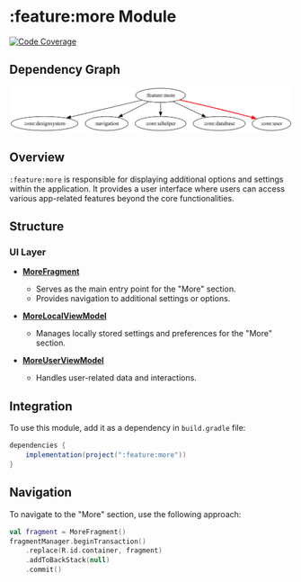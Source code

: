 # :feature:more Module

[![Code Coverage][feature-more-coverage-badge]][feature-more-coverage-link]

## Dependency Graph

![Dependency graph](../../docs/images/module-graphs/feature-more.svg)

## Overview

`:feature:more` is responsible for displaying additional options and settings within the application. It provides a user interface where users can access various app-related features beyond the core functionalities.

## Structure

### UI Layer

- **[MoreFragment](../more/src/main/kotlin/com/waffiq/bazz_movies/feature/more/ui/MoreFragment.kt)**
  - Serves as the main entry point for the "More" section.
  - Provides navigation to additional settings or options.

- **[MoreLocalViewModel](../more/src/main/kotlin/com/waffiq/bazz_movies/feature/more/ui/MoreLocalViewModel.kt)**
  - Manages locally stored settings and preferences for the "More" section.

- **[MoreUserViewModel](../more/src/main/kotlin/com/waffiq/bazz_movies/feature/more/ui/MoreUserViewModel.kt)**
  - Handles user-related data and interactions.

## Integration

To use this module, add it as a dependency in `build.gradle` file:

```gradle
dependencies {
    implementation(project(":feature:more"))
}
```

## Navigation

To navigate to the "More" section, use the following approach:

```kotlin
val fragment = MoreFragment()
fragmentManager.beginTransaction()
    .replace(R.id.container, fragment)
    .addToBackStack(null)
    .commit()
```

<!-- LINK -->

[feature-more-coverage-badge]: https://codecov.io/gh/waffiqaziz/BAZZ-Movies/branch/main/graph/badge.svg?flag=feature-more
[feature-more-coverage-link]: https://app.codecov.io/gh/waffiqaziz/BAZZ-Movies/tree/main/feature/more/src/main/kotlin/com/waffiq/bazz_movies/feature/more
